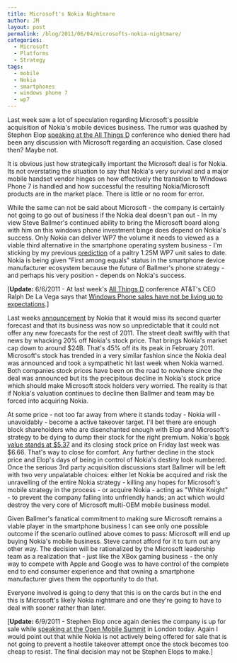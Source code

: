 ```yaml
---
title: Microsoft's Nokia Nightmare
author: JM
layout: post
permalink: /blog/2011/06/04/microsofts-nokia-nightmare/
categories:
  - Microsoft
  - Platforms
  - Strategy
tags:
  - mobile
  - Nokia
  - smartphones
  - windows phone 7
  - wp7
---
```

Last week saw a lot of speculation regarding Microsoft's possible acquisition of Nokia's mobile devices business. The rumor was quashed by Stephen Elop <a href="http://blogs.forbes.com/ericsavitz/2011/06/01/d9-nokia-ceo-elop-flat-out-denies-rumors-microsoft-to-buy-hardware-unit%2F" target="_blank">speaking at the All Things D</a> conference who denied there had been any discussion with Microsoft regarding an acquisition. Case closed then? Maybe not.<!--excerpt-->

It is obvious just how strategically important the Microsoft deal is for Nokia. Its not overstating the situation to say that Nokia's very survival and a major mobile handset vendor hinges on how effectively the transition to Windows Phone 7 is handled and how successful the resulting Nokia/Microsoft products are in the market place. There is little or no room for error.

While the same can not be said about Microsoft - the company is certainly not going to go out of business if the Nokia deal doesn't pan out - In my view Steve Ballmer's continued ability to bring the Microsoft board along with him on this windows phone investment binge does depend on Nokia's success. Only Nokia can deliver WP7 the volume it needs to viewed as a viable third alternative in the smartphone operating system business - I'm sticking by my previous <a href=" http://www.adamalthus.com/2011/01/sinofskys-power-play/" target="_blank">prediction</a> of a paltry 1.25M WP7 unit sales to date. Nokia is being given "First among equals" status in the smartphone device manufacturer ecosystem because the future of Ballmer's phone strategy - and perhaps his very position - depends on Nokia's success.

[**Update:** 6/6/2011 - At last week's <a href="http://allthingsd.com/" target="_blank">All Things D</a> conference AT&T's CEO Ralph De La Vega says that <a href="http://allthingsd.com/20110604/exclusive-atts-ralph-de-la-vega-on-which-smartphones-are-winning/" target="_blank">Windows Phone sales have not be living up to expectations</a>.]

Last weeks <a href="http://investors.nokia.com/phoenix.zhtml?c=107224&p=irol-newsArticle&ID=1569385&highlight=" target="_blank">announcement</a> by Nokia that it would miss its second quarter forecast and that its business was now so unpredictable that it could not offer any new forecasts for the rest of 2011. The street dealt swiftly with that news by whacking 20% off Nokia's stock price. That brings Nokia's market cap down to around $24B. That's 45% off its its peak in February 2011. Microsoft's stock has trended in a very similar fashion since the Nokia deal was announced and took a sympathetic hit last week when Nokia warned. Both companies stock prices have been on the road to nowhere since the deal was announced but its the precipitous decline in Nokia's stock price which should make Microsoft stock holders very worried. The reality is that if Nokia's valuation continues to decline then Ballmer and team may be forced into acquiring Nokia.

At some price - not too far away from where it stands today - Nokia will - unavoidably - become a active takeover target. I'll bet there are enough block shareholders who are disenchanted enough with Elop and Microsoft's strategy to be dying to dump their stock for the right premium. Nokia's <a href="http://finapps.forbes.com/finapps/jsp/finance/compinfo/Ratios.jsp?tkr=nok" target="_blank">book value stands at $5.37</a> and its closing stock price on Friday last week was $6.66. That's way to close for comfort. Any further decline in the stock price and Elop's days of being in control of Nokia's destiny look numbered. Once the serious 3rd party acquisition discussions start Ballmer will be left with two very unpalatable choices: either let Nokia be acquired and risk the unravelling of the entire Nokia strategy - killing any hopes for Microsoft's mobile strategy in the process - or acquire Nokia - acting as "White Knight" - to prevent the company falling into unfriendly hands; an act which would destroy the very core of Microsoft multi-OEM mobile business model.

Given Ballmer's fanatical commitment to making sure Microsoft remains a viable player in the smartphone business I can see only one possible outcome if the scenario outlined above comes to pass: Microsoft will end up buying Nokia's mobile business. Steve cannot afford for it to turn out any other way. The decision will be rationalized by the Microsoft leadership team as a realization that - just like the XBox gaming business - the only way to compete with Apple and Google was to have control of the complete end to end consumer experience and that owning a smartphone manufacturer gives them the opportunity to do that.

Everyone involved is going to deny that this is on the cards but in the end this is Microsoft's likely Nokia nightmare and one they're going to have to deal with sooner rather than later.

[**Update:** 6/9/2011 - Stephen Elop once again denies the company is up for sale while <a href="http://mashable.com/2011/06/09/nokia-ceo-denies-acquisition-rumors/?utm_source=feedburner&utm_medium=feed&utm_campaign=Feed%3A+Mashable+%28Mashable%29" target="_blank">speaking at the Open Mobile Summit</a> in London today. Again I would point out that while Nokia is not actively being offered for sale that is not going to prevent a hostile takeover attempt once the stock becomes too cheap to resist. The final decision may not be Stephen Elops to make.]
